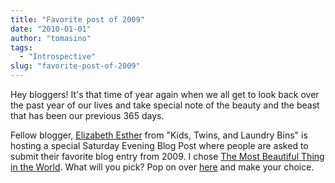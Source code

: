 ```yaml
---
title: "Favorite post of 2009"
date: "2010-01-01"
author: "tomasino"
tags:
  - "Introspective"
slug: "favorite-post-of-2009"
---
```


Hey bloggers! It's that time of year again when we all get to look back
over the past year of our lives and take special note of the beauty and
the beast that has been our previous 365 days.

Fellow blogger, [Elizabeth Esther][] from "Kids, Twins, and Laundry
Bins" is hosting a special Saturday Evening Blog Post where people are
asked to submit their favorite blog entry from 2009. I chose [The Most
Beautiful Thing in the World][]. What will you pick? Pop on over
[here][] and make your choice.

  [Elizabeth Esther]: //www.elizabethesther.com/threes_a_crowd/
  [The Most Beautiful Thing in the World]: //blog.tomasino.org/?p=224
  [here]: //www.elizabethesther.com/threes_a_crowd/2010/01/the-saturday-evening-blog-post-vol-2-issue-1.html
